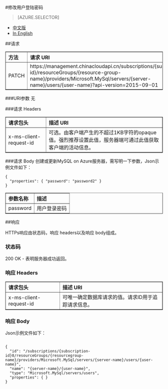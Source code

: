 <properties linkid="" urlDisplayName="" pageTitle="使用PowerShell管理MySQL Database on Azure - Azure 微软云" metaKeywords="Azure 云,技术文档,文档与资源,MySQL,数据库,入门指南,Azure MySQL, MySQL PaaS,Azure MySQL PaaS, API, Azure MySQL Service, Azure RDS" description="本文介绍如何通过API实现更多MySQL Database on Azure的查询、创建、修改、删除等操作。" metaCanonical="" services="MySQL" documentationCenter="Services" title="" authors="sofia" solutions="" manager="" editor="" />  

<tags ms.service="mysql" ms.date="04/25/2016" wacn.date="04/25/2016"/>

#修改用户登陆密码

> [AZURE.SELECTOR]
- [中文版](/documentation/articles/mysql-database-api-changepasswd)
- [In English](/documentation/articles/mysql-database-enus-api-changepasswd)

##请求
<table width="100%" border="1" cellspacing="0" cellpadding="0">
  <th align="left"><strong>方法</strong>
    </td>
  <th align="left"><strong>请求 URI</strong>
    </td>
  
  <tr>
    <td>PATCH    </td>
    <td>https://management.chinacloudapi.cn/subscriptions/{subscription-id}/resourceGroups/{resource-group-name}/providers/Microsoft.MySql/servers/{server-name}/users/{user-name}?api-version=2015-09-01</td>
  </tr>
</table>

###URI参数
无

###请求 Headers
<table width="100%" border="1" cellspacing="0" cellpadding="0">
  <th align="left"><strong>请求包头</strong>
    </td>
  <th align="left"><strong>描述 URI</strong>
    </td>
  
  <tr>
    <td>x-ms-client-request-id</td>
    <td>可选。由客户端产生的不超过1KB字符的opaque值。强烈推荐设置此值，服务器端可通过此值获取客户端的活动信息。</td>
  </tr>
</table>

###请求 Body
创建或更新MySQL on Azure服务器，需写明一下参数，Json示例文件如下：
```
{
  "properties": { "password": "password2" }
}

```
<table width="100%" border="1" cellspacing="0" cellpadding="0">
  <th align="left"><strong>参数名称</strong>
    </td>
  <th align="left"><strong>描述</strong>
    </td>
  
  <tr>
    <td>password</td>
    <td>用户登录密码</td>
  </tr>
</table>

##响应

HTTPs响应由状态码，响应 headers以及响应 body组成。
### 状态码
200 OK - 表明服务器成功返回。

### 响应 Headers

<table width="100%" border="1" cellspacing="0" cellpadding="0">
  <th align="left"><strong>请求包头</strong>
    </td>
  <th align="left"><strong>描述 URI</strong>
    </td>
  
  <tr>
    <td>x-ms-client-request-id</td>
    <td>可唯一确定数据库请求的值。请求ID用于追踪请求信息。</td>
  </tr>
</table>

### 响应 Body
Json示例文件如下：
```

{
  "id": "/subscriptions/{subscription-id}8/resourceGroups/{resourcegroup-name}/providers/Microsoft.MySql/servers/{server-name}/users/{user-name}",
  "name": "{server-name}/{user-name}",
  "type": "Microsoft.MySql/servers/users",
  "properties": { }
}

```
